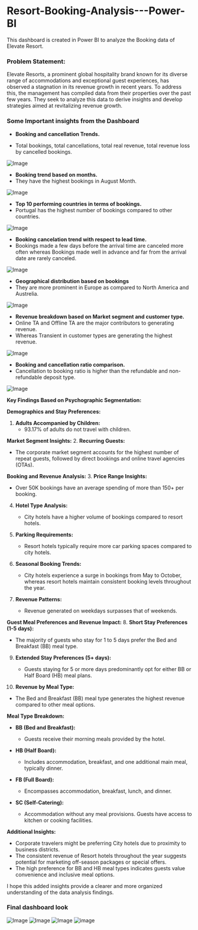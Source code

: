 # Resort-Booking-Analysis---Power-BI
This dashboard is created in Power BI to analyze the Booking data of Elevate Resort.
### Problem Statement:
Elevate Resorts, a prominent global hospitality brand known for its diverse range of accommodations and exceptional guest experiences, has observed a stagnation in its revenue growth in recent years. To address this, the management has compiled data from their properties over the past few years. They seek to analyze this data to derive insights and develop strategies aimed at revitalizing revenue growth.

### Some Important insights from the Dashboard

- **Booking and cancellation Trends.**

- Total bookings, total cancellations, total real revenue, total revenue loss by cancelled bookings.


![Image](https://github.com/users/priteshsisale/projects/2/assets/26441919/ab5f0292-8d3a-43b2-afd3-9ece2a556ea0)

- **Booking trend based on months.**
- They have the highest bookings in August Month.


![Image](https://github.com/users/priteshsisale/projects/2/assets/26441919/784d7808-cf2f-4fad-8835-73324972b29f)

- **Top 10 performing countries in terms of bookings.**
- Portugal has the highest number of bookings compared to other countries.


![Image](https://github.com/users/priteshsisale/projects/2/assets/26441919/d9a9a5e8-f327-48ec-b162-09b8494e387d)

- **Booking cancelation trend with respect to lead time.**
- Bookings made a few days before the arrival time are canceled more often whereas Bookings made well in advance and far from the arrival date are rarely canceled.


![Image](https://github.com/users/priteshsisale/projects/2/assets/26441919/2fc2a640-d023-4518-94d3-63667a378a76)


- **Geographical distribution based on bookings**
- They are more prominent in Europe as compared to North America and Austrelia. 


![Image](https://github.com/users/priteshsisale/projects/2/assets/26441919/74544d8e-baa8-4a6d-99f7-2caa858bd8fa)


- **Revenue breakdown based on Market segment and customer type.**
- Online TA and Offline TA are the major contributors to generating revenue.
- Whereas Transient in customer types are generating the highest revenue.


![Image](https://github.com/users/priteshsisale/projects/2/assets/26441919/696fcb66-064f-4414-b912-4cfd587940c8)


- **Booking and cancellation ratio comparison.**
- Cancellation to booking ratio is higher than the refundable and non-refundable deposit type.


![Image](https://github.com/users/priteshsisale/projects/2/assets/26441919/a236cfe5-f083-4111-ba51-b17122b4f53b)


**Key Findings Based on Psychographic Segmentation:**

**Demographics and Stay Preferences:**
1. **Adults Accompanied by Children:** 
   - 93.17% of adults do not travel with children.

**Market Segment Insights:**
2. **Recurring Guests:** 
   - The corporate market segment accounts for the highest number of repeat guests, followed by direct bookings and online travel agencies (OTAs).

**Booking and Revenue Analysis:**
3. **Price Range Insights:** 
   - Over 50K bookings have an average spending of more than 150+ per booking.
   
4. **Hotel Type Analysis:**
   - City hotels have a higher volume of bookings compared to resort hotels.
   
5. **Parking Requirements:**
   - Resort hotels typically require more car parking spaces compared to city hotels.
   
6. **Seasonal Booking Trends:**
   - City hotels experience a surge in bookings from May to October, whereas resort hotels maintain consistent booking levels throughout the year.

7. **Revenue Patterns:**
   - Revenue generated on weekdays surpasses that of weekends.

**Guest Meal Preferences and Revenue Impact:**
8. **Short Stay Preferences (1-5 days):** 
   - The majority of guests who stay for 1 to 5 days prefer the Bed and Breakfast (BB) meal type.
   
9. **Extended Stay Preferences (5+ days):** 
   - Guests staying for 5 or more days predominantly opt for either BB or Half Board (HB) meal plans.
   
10. **Revenue by Meal Type:**
   - The Bed and Breakfast (BB) meal type generates the highest revenue compared to other meal options.

**Meal Type Breakdown:**

- **BB (Bed and Breakfast):** 
  - Guests receive their morning meals provided by the hotel.

- **HB (Half Board):** 
  - Includes accommodation, breakfast, and one additional main meal, typically dinner.

- **FB (Full Board):** 
  - Encompasses accommodation, breakfast, lunch, and dinner.

- **SC (Self-Catering):** 
  - Accommodation without any meal provisions. Guests have access to kitchen or cooking facilities.

**Additional Insights:**
- Corporate travelers might be preferring City hotels due to proximity to business districts.
- The consistent revenue of Resort hotels throughout the year suggests potential for marketing off-season packages or special offers.
- The high preference for BB and HB meal types indicates guests value convenience and inclusive meal options.

I hope this added insights provide a clearer and more organized understanding of the data analysis findings.

### Final dashboard look


![Image](https://github.com/users/priteshsisale/projects/2/assets/26441919/e256281d-9849-47d1-bb07-7fa7f14af7aa)
![Image](https://github.com/users/priteshsisale/projects/2/assets/26441919/4e9d9591-182c-48e8-93b8-d60fe7eaaa70)
![Image](https://github.com/users/priteshsisale/projects/2/assets/26441919/0cd5a745-e67c-4cd9-aa49-42d40a724183)
![image](https://github.com/priteshsisale/Resort-Booking-Analysis---Power-BI/assets/26441919/dace4e0f-7617-4721-9144-4187dcdf0110)

